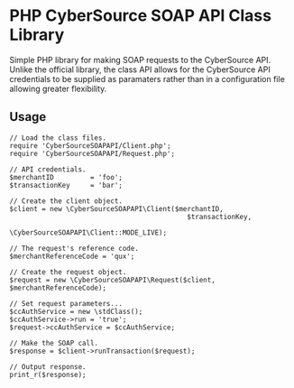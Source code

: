 # PHP CyberSource SOAP API Class Library

Simple PHP library for making SOAP requests to the CyberSource API. Unlike the official library, the class API allows for the CyberSource API credentials to be supplied as paramaters rather than in a configuration file allowing greater flexibility.

Usage
-------------------------
<pre><code>// Load the class files.
require 'CyberSourceSOAPAPI/Client.php';
require 'CyberSourceSOAPAPI/Request.php';

// API credentials.
$merchantID         = 'foo';
$transactionKey     = 'bar';

// Create the client object.
$client = new \CyberSourceSOAPAPI\Client($merchantID,
                                            $transactionKey,
                                            \CyberSourceSOAPAPI\Client::MODE_LIVE);

// The request's reference code.
$merchantReferenceCode = 'qux';

// Create the request object.
$request = new \CyberSourceSOAPAPI\Request($client, $merchantReferenceCode);

// Set request parameters...
$ccAuthService = new \stdClass();
$ccAuthService->run = 'true';
$request->ccAuthService = $ccAuthService;

// Make the SOAP call.
$response = $client->runTransaction($request);

// Output response.
print_r($response);

</code></pre>
